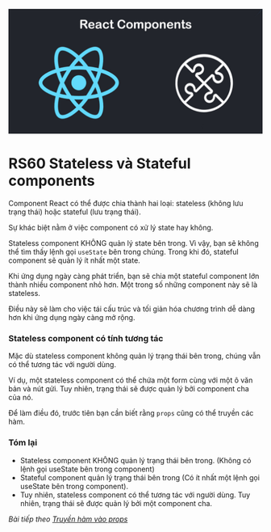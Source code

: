 
![Create-HTML-1](images/components.jpg) 

# RS60 Stateless và Stateful components

Component React có thể được chia thành hai loại: stateless (không lưu trạng thái) hoặc stateful (lưu trạng thái).

Sự khác biệt nằm ở việc component có xử lý state hay không.

Stateless component KHÔNG quản lý state bên trong. Vì vậy, bạn sẽ không thể tìm thấy lệnh gọi `useState` bên trong chúng. Trong khi đó, stateful component sẽ quản lý ít nhất một state.

Khi ứng dụng ngày càng phát triển, bạn sẽ chia một stateful component lớn thành nhiều component nhỏ hơn. Một trong số những component này sẽ là stateless.

Điều này sẽ làm cho việc tái cấu trúc và tối giản hóa chương trình dễ dàng hơn khi ứng dụng ngày càng mở rộng.

### Stateless component có tính tương tác

Mặc dù stateless component không quản lý trạng thái bên trong, chúng vẫn có thể tương tác với người dùng.

Ví dụ, một stateless component có thể chứa một form cùng với một ô văn bản và nút gửi. Tuy nhiên, trạng thái sẽ được quản lý bởi component cha của nó.

Để làm điều đó, trước tiên bạn cần biết rằng `props` cũng có thể truyền các hàm.

### Tóm lại

- Stateless component KHÔNG quản lý trạng thái bên trong. (Không có lệnh gọi useState bên trong component)
- Stateful component quản lý trạng thái bên trong (Có ít nhất một lệnh gọi useState bên trong component).
- Tuy nhiên, stateless component có thể tương tác với người dùng. Tuy nhiên, trạng thái sẽ được quản lý bởi một component cha.


*Bài tiếp theo [Truyền hàm vào props](/lesson/session/session_061_props_function.md)*